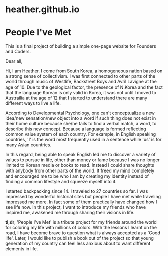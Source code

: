 # heather.github.io
<h1><strong>People I've Met</strong></h1>

This is a final project of building a simple one-page website for Founders and Coders.

Dear all, 

Hi, I am Heather. I come from South Korea, a homogeneous nation based on a strong sense of collectivism.
I was first connected to other parts of the world through music of Westlife, Backstreet Boys and Avril Lavigne at the age of 10.
Due to the geological factor, the presence of N.Korea and the fact that the language Korean is only valid in Korea, it was not until I moved to Austrailia at the age of 12 that I started to understand there are many different ways to live a life.

According to Developmental Psychology, one can't conceptualize a new idea/new sensation/new object into a word if such thing does not exist in their home culture because she/he fails to find a verbal match, a word, to describe this new concept. Because a language is formed reflecting common value system of each country. For example, in English speaking countries, 'I' is the word most frequently used in a sentence while 'us' is for many Asian countries. 

In this regard, being able to speak English led me to discover a variety of values to pursue in life, other than money or fame because I was no longer limited to Korean media or books to read. Instead I could share thoughts with anybody from other parts of the world. It freed my mind completely and encouraged me to be who I am by creating my identity instead of finding a common lifestyle and squeeze myself into it. 

I started backpacking since 14. I traveled to 27 countries so far. I was impressed by wonderful historial sites but people I have met while traveling impressed me more. In fact some of them practically have changed how I see life now. In this project, I want to introduce my friends who have inspired me, awakened me through sharing their visions in life. 

<strong>tl;dr</strong>, 'People I've Met' is a tribute project for my friends around the world for coloring my life with millions of colors. With the lessons I learnt on the road, I have become brave to question what is always accepted as a 'Good life'. Later, I would like to publish a book out of the project so that young generation of my country can feel less anxious about to want different elements in life. 














